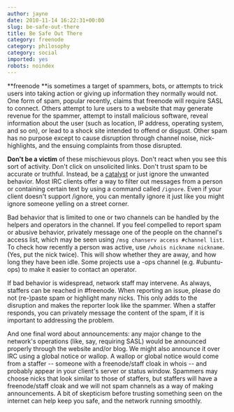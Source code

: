 ```yaml
---
author: jayne
date: 2010-11-14 16:22:31+00:00
slug: be-safe-out-there
title: Be Safe Out There
category: freenode
category: philosophy
category: social
imported: yes
robots: noindex
---
```

**freenode **is sometimes a target of spammers, bots, or attempts to trick users into taking action or giving up information they normally would not. One form of spam, popular recently, claims that freenode will require SASL to connect. Others attempt to lure users to a website that may generate revenue for the spammer, attempt to install malicious software, reveal information about the user (such as location, IP address, operating system, and so on), or lead to a shock site intended to offend or disgust. Other spam has no purpose except to cause disruption through channel noise, nick-highlights, and the ensuing complaints from those disrupted.

**Don't be a victim** of these mischievous ploys. Don't react when you see this sort of activity. Don't click on unsolicited links. Don't trust spam to be accurate or truthful. Instead, be a [catalyst](http://freenode.net/catalysts.shtml) or just ignore the unwanted behavior. Most IRC clients offer a way to filter out messages from a person or containing certain text by using a command called `/ignore`. Even if your client doesn't support /ignore, you can mentally ignore it just like you might ignore someone yelling on a street corner.

Bad behavior that is limited to one or two channels can be handled by the helpers and operators in the channel. If you feel compelled to report spam or abusive behavior, privately message one of the people on the channel's access list, which may be seen using `/msg chanserv access #channel list`. To check how recently a person was active, use `/whois nickname nickname`. (Yes, put the nick twice). This will show whether they are away, and how long they have been idle. Some projects use a -ops channel (e.g. #ubuntu-ops) to make it easier to contact an operator.

If bad behavior is widespread, network staff may intervene. As always, staffers can be reached in #freenode. When reporting an issue, please do not (re-)paste spam or highlight many nicks. This only adds to the disruption and makes the reporter look like the spammer. When a staffer responds, you can privately message the content of the spam, if it is important to addressing the problem.

And one final word about announcements: any major change to the network's operations (like, say, requiring SASL) would be announced properly through the website and/or blog. We might also announce it over IRC using a global notice or wallop. A wallop or global notice would come from a staffer -- someone with a freenode/staff cloak in whois -- and probably appear in your client's server or status window. Spammers may choose nicks that look similar to those of staffers, but staffers will have a freenode/staff cloak and we will not spam channels as a way of making announcements. A bit of skepticism before trusting something seen on the internet can help keep you safe, and the network running smoothly.
